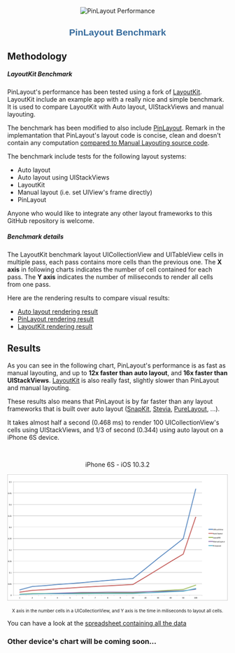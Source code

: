 <p align="center">
	<img src="https://raw.githubusercontent.com/mirego/PinLayout/master/docs/pinlayout-logo-small.png" alt="PinLayout Performance" width=100/>
</p>

<h1 align="center" style="color: #376C9D; font-family: Arial Black, Gadget, sans-serif; font-size: 1.5em">PinLayout Benchmark</h1>

## Methodology

##### LayoutKit Benchmark
PinLayout's performance has been tested using a fork of [LayoutKit](https://github.com/mirego/LayoutKit). LayoutKit include an example app with a really nice and simple benchmark. It is used to compare LayoutKit with Auto layout, UIStackViews and manual layouting. 

The benchmark has been modified to also include [PinLayout](https://github.com/mirego/LayoutKit/blob/master/LayoutKitSampleApp/Benchmarks/FeedItemPinLayoutView.swift). Remark in the implemantation that PinLayout's layout code is concise, clean and doesn't contain any computation [compared to Manual Layouting source code](Benchmark-PinLayout-SourceCode.md).

The benchmark include tests for the following layout systems:

* Auto layout
* Auto layout using UIStackViews
* LayoutKit
* Manual layout (i.e. set UIView's frame directly)
* PinLayout

Anyone who would like to integrate any other layout frameworks to this GitHub repository is welcome.

##### Benchmark details
The LayoutKit benchmark layout UICollectionView and UITableView cells in multiple pass, each pass contains more cells than the previous one. The **X axis** in following charts indicates the number of cell contained for each pass. The **Y axis** indicates the number of miliseconds to render all cells from one pass.

Here are the rendering results to compare visual results:
 
* [Auto layout rendering result](Benchmark/Benchmark-Autolayout.png)
* [PinLayout rendering result](Benchmark/Benchmark-PinLayout.png)
* [LayoutKit rendering result](Benchmark/Benchmark-LayoutKit.png)

## Results

As you can see in the following chart, PinLayout's performance is as fast as manual layouting, and up to **12x faster than auto layout**, and **16x faster than UIStackViews**. [LayoutKit](https://github.com/linkedin/LayoutKit) is also really fast, slightly slower than PinLayout and manual layouting.

These results also means that PinLayout is by far faster than any layout frameworks that is built over auto layout ([SnapKit](https://github.com/SnapKit/SnapKit), [Stevia](https://github.com/freshOS/Stevia), [PureLayout](https://github.com/PureLayout/PureLayout), ...). 

It takes almost half a second (0.468 ms) to render 100 UICollectionView's cells using UIStackViews, and 1/3 of second (0.344) using auto layout on a iPhone 6S device.

<br>

<p align="center">iPhone 6S - iOS 10.3.2</p>
<p align="center">
  <a href=""><img src="Benchmark/Chart-iPhone6S.png" alt="PinLayout Performance"/></a>
<p align="center" style="font-size:10px;">X axis in the number cells in a UICollectionView, and Y axis is the time in miliseconds to layout all cells.</p>
</p> 

You can have a look at the [spreadsheet containing all the data](Benchmark/Benchmark-iPhone6S.xlsx)

### Other device's chart will be coming soon...
